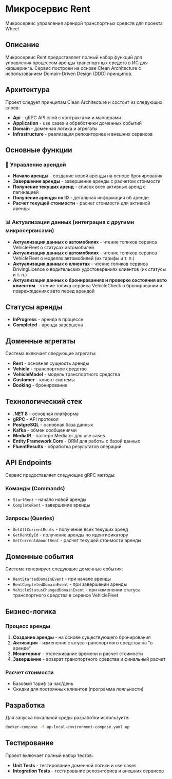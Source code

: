 # Микросервис Rent

Микросервис управления арендой транспортных средств для проекта Wheel

## Описание

Микросервис Rent предоставляет полный набор функций для управления процессом аренды транспортных средств в ИС для каршеринга. Сервис построен на основе Clean Architecture с использованием Domain-Driven Design (DDD) принципов.

## Архитектура

Проект следует принципам Clean Architecture и состоит из следующих слоев:

- **Api** - gRPC API слой с контрактами и мапперами
- **Application** - use cases и обработчики доменных событий
- **Domain** - доменная логика и агрегаты
- **Infrastructure** - реализация репозиториев и внешних сервисов

## Основные функции

### 🚗 Управление арендой
- **Начало аренды** - создание новой аренды на основе бронирования
- **Завершение аренды** - завершение аренды с расчетом стоимости
- **Получение текущих аренд** - список всех активных аренд с пагинацией
- **Получение аренды по ID** - детальная информация об аренде
- **Расчет текущей стоимости** - расчет стоимости для активной аренды

### 📊 Актуализация данных (интеграция с другими микросервисами)
- **Актуализация данных о автомобилях** - чтение топиков сервиса VehicleFleet о статусах автомобилей
- **Актуализация данных о автомобилях** - чтение топиков сервиса VehicleFleet о моделях автомобилей (их тарифы и т. п.)
- **Актуализация данных о клиентах** - чтение топиков сервиса DrivingLicence о водительских удостоверениях клиентов (их статусы и т. п.)
- **Актуализация данных о бронированиях и проверке состояния авто клиентом** - чтение топика сервиса VehicleCheck о бронировании и поврежждениях авто перед арендой

## Статусы аренды

- **InProgress** - аренда в процессе
- **Completed** - аренда завершена

## Доменные агрегаты

Система включает следующие агрегаты:
- **Rent** - основная сущность аренды
- **Vehicle** - транспортное средство
- **VehicleModel** - модель транспортного средства
- **Customer** - клиент системы
- **Booking** - бронирование

## Технологический стек

- **.NET 8** - основная платформа
- **gRPC** - API протокол
- **PostgreSQL** - основная база данных
- **Kafka** - обмен сообщениями
- **MediatR** - паттерн Mediator для use cases
- **Entity Framework Core** - ORM для работы с базой данных
- **FluentResults** - обработка результатов операций

## API Endpoints

Сервис предоставляет следующие gRPC методы:

### Команды (Commands)
- `StartRent` - начало новой аренды
- `CompleteRent` - завершение аренды

### Запросы (Queries)
- `GetAllCurrentRents` - получение всех текущих аренд
- `GetRentById` - получение аренды по идентификатору
- `GetCurrentAmountRent` - расчет текущей стоимости аренды

## Доменные события

Система генерирует следующие доменные события:
- `RentStartedDomainEvent` - при начале аренды
- `RentCompletedDomainEvent` - при завершении аренды
- `VehicleStatusChangedDomainEvent` - при изменении статуса транспортного средства в сервисе VehicleFleet

## Бизнес-логика

### Процесс аренды
1. **Создание аренды** - на основе существующего бронирования
2. **Активация** - изменение статуса транспортного средства на "в аренде"
3. **Мониторинг** - отслеживание времени и расчет стоимости
4. **Завершение** - возврат транспортного средства и финальный расчет

### Расчет стоимости
- Базовый тариф за час/день
- Скидки для постоянных клиентов (программа лояльности)

## Разработка

Для запуска локальной среды разработки используйте:
```bash
docker-compose -f up-local-environment-compose.yaml up
```

## Тестирование

Проект включает полный набор тестов:
- **Unit Tests** - тестирование доменной логики и use cases
- **Integration Tests** - тестирование репозиториев и внешних сервисов
